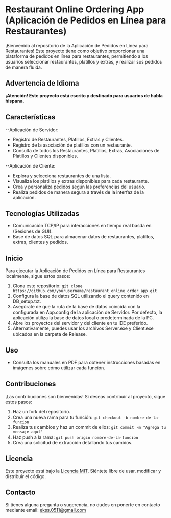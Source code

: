 # Restaurant Online Ordering App (Aplicación de Pedidos en Línea para Restaurantes)

¡Bienvenido al repositorio de la Aplicación de Pedidos en Línea para Restaurantes! 
Este proyecto tiene como objetivo proporcionar una plataforma de pedidos en línea para restaurantes, permitiendo a los usuarios seleccionar restaurantes, platillos y extras, y realizar sus pedidos de manera fluida.

## Advertencia de Idioma

**¡Atención! Este proyecto está escrito y destinado para usuarios de habla hispana.**

## Características
--Aplicación de Servidor:
- Registro de Restaurantes, Platillos, Extras y Clientes.
- Registro de la asociación de platillos con un restaurante.
- Consulta de todos los Restaurantes, Platillos, Extras, Asociaciones de Platillos y Clientes disponibles.

--Aplicación de Cliente:
- Explora y selecciona restaurantes de una lista.
- Visualiza los platillos y extras disponibles para cada restaurante.
- Crea y personaliza pedidos según las preferencias del usuario.
- Realiza pedidos de manera segura a través de la interfaz de la aplicación.

## Tecnologías Utilizadas

- Comunicación TCP/IP para interacciones en tiempo real basda en (Sesiones de GUI).
- Base de datos SQL para almacenar datos de restaurantes, platillos, extras, clientes y pedidos.

## Inicio

Para ejecutar la Aplicación de Pedidos en Línea para Restaurantes localmente, sigue estos pasos:

1. Clona este repositorio: `git clone https://github.com/yourusername/restaurant_online_order_app.git`
2. Configura la base de datos SQL utilizando el query contenido en DB_setup.txt.
3. Asegúrate de que la ruta de la base de datos coincida con la configurada en App.config de la aplicación de Servidor.
   Por defecto, la aplicación utiliza la base de datos local o predeterminada de la PC.
5. Abre los proyectos del servidor y del cliente en tu IDE preferido.
6. Alternativamente, puedes usar los archivos Server.exe y Client.exe ubicados en la carpeta de Release.

## Uso

- Consulta los manuales en PDF para obtener instrucciones basadas en imágenes sobre cómo utilizar cada función.

## Contribuciones

¡Las contribuciones son bienvenidas! Si deseas contribuir al proyecto, sigue estos pasos:

1. Haz un fork del repositorio.
2. Crea una nueva rama para tu función: `git checkout -b nombre-de-la-funcion`
3. Realiza tus cambios y haz un commit de ellos: `git commit -m "Agrega tu mensaje aquí"`
4. Haz push a la rama: `git push origin nombre-de-la-funcion`
5. Crea una solicitud de extracción detallando tus cambios.

## Licencia

Este proyecto está bajo la [Licencia MIT](LICENSE). Siéntete libre de usar, modificar y distribuir el código.

## Contacto

Si tienes alguna pregunta o sugerencia, no dudes en ponerte en contacto mediante email: ekss.0511@gmail.com
